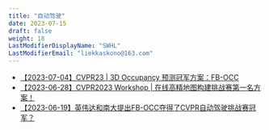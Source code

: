 ```yaml
---
title: "自动驾驶"
date: 2023-07-15
draft: false
weight: 18
LastModifierDisplayName: "SWHL"
LastModifierEmail: "liekkaskono@163.com"
---
```

 
- [【2023-07-04】CVPR23 | 3D Occupancy 预测冠军方案：FB-OCC](https://mp.weixin.qq.com/s/dDyZe8rx9mXBwkycUQLiTA)
- [【2023-06-28】CVPR2023 Workshop | 在线高精地图构建挑战赛第一名方案！](https://mp.weixin.qq.com/s/kUPmRmyNhEQZycp3BRdlhw)
- [【2023-06-19】英伟达和南大提出FB-OCC夺得了CVPR自动驾驶挑战赛冠军？](https://mp.weixin.qq.com/s/8YGrAD95WuOB84c3Kmm-OA)
